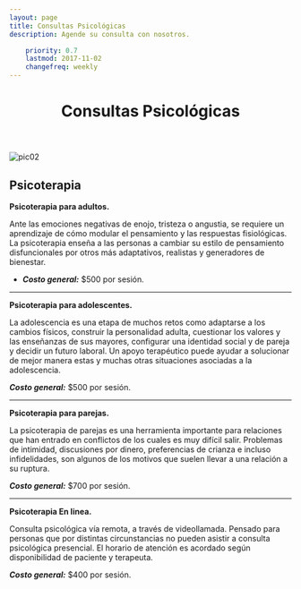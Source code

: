 ```yaml
---
layout: page
title: Consultas Psicológicas
description: Agende su consulta con nosotros.

    priority: 0.7
    lastmod: 2017-11-02
    changefreq: weekly
---
```

<header class="major">
	<h1>Consultas Psicológicas</h1>
</header>

![pic02](https://user-images.githubusercontent.com/95257716/180590414-929fcbbd-5962-4699-9748-9a25ae756f71.jpg)

Psicoterapia
----------

**Psicoterapia para adultos.**

Ante las emociones negativas de enojo, tristeza o angustia, se requiere un aprendizaje de cómo modular el pensamiento y las respuestas fisiológicas. La psicoterapia enseña a las personas a cambiar su estilo de pensamiento disfuncionales por otros más adaptativos, realistas y generadores de bienestar.

 - ***Costo general:*** $500 por sesión.

----------

**Psicoterapia para adolescentes.**

La adolescencia es una etapa de muchos retos como adaptarse a los cambios físicos, construir la personalidad adulta, cuestionar los valores y las enseñanzas de sus mayores, configurar una identidad social y de pareja y decidir un futuro laboral. Un apoyo terapéutico puede ayudar a solucionar de mejor manera estas y muchas otras situaciones asociadas a la adolescencia.

***Costo general:*** $500 por sesión.

----------
**Psicoterapia para parejas.**

La psicoterapia de parejas es una herramienta importante para relaciones que han entrado en conflictos de los cuales es muy difícil salir. Problemas de intimidad, discusiones por dinero, preferencias de crianza e incluso infidelidades, son algunos de los motivos que suelen llevar a una relación a su ruptura.

***Costo general:*** $700 por sesión.

----------

**Psicoterapia En linea.** 

Consulta psicológica vía remota, a través de videollamada. Pensado para personas que por distintas circunstancias no pueden asistir a consulta psicológica presencial. El horario de atención es acordado según disponibilidad de paciente y terapeuta.

***Costo general:*** $400 por sesión.
